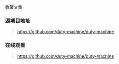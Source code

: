 收藏文集

### 源项目地址 
> https://github.com/duty-machine/duty-machine

### 在线观看
> https://github.com/duty-machine/duty-machine


